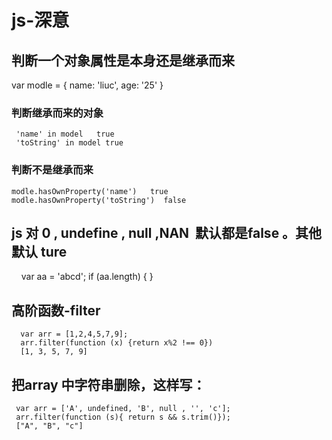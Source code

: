 # js-深意
## 判断一个对象属性是本身还是继承而来

   var modle = {
      name: 'liuc',
      age: '25'
  }
  
 ### 判断继承而来的对象
     'name' in model   true 
     'toString' in model true
     
### 判断不是继承而来
    modle.hasOwnProperty('name')   true 
    modle.hasOwnProperty('toString')  false
    
## js 对 0 , undefine , null ,NAN  默认都是false  。其他默认 ture 
     var aa = 'abcd';
     if (aa.length) {
     }

## 高阶函数-filter 
      var arr = [1,2,4,5,7,9];
      arr.filter(function (x) {return x%2 !== 0})
      [1, 3, 5, 7, 9]

## 把array 中字符串删除，这样写：
     var arr = ['A', undefined, 'B', null , '', 'c'];
     arr.filter(function (s){ return s && s.trim()});
     ["A", "B", "c"]
  
